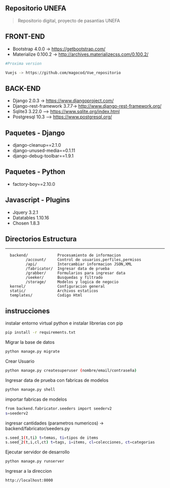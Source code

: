 ## Repositorio UNEFA

> Repositorio digital, proyecto de pasantias UNEFA

## FRONT-END

* Bootstrap 4.0.0 -> https://getbootstrap.com/
* Materialize 0.100.2 -> http://archives.materializecss.com/0.100.2/

```bash
#Proxima version 

Vuejs -> https://github.com/magocod/Vue_repositorio

```

## BACK-END

* Django 2.0.3 -> https://www.djangoproject.com/
* Django-rest-framework 3.7.7-> http://www.django-rest-framework.org/
* Sqlite3 3.22.0 --> https://www.sqlite.org/index.html
* Postgresql 10.3 --> https://www.postgresql.org/

## Paquetes - Django

* django-cleanup==2.1.0
* django-unused-media==0.1.11
* django-debug-toolbar==1.9.1

## Paquetes - Python

* factory-boy==2.10.0 

## Javascript - Plugins

* Jquery 3.2.1
* Datatables 1.10.16
* Chosen 1.8.3

## Directorios Estructura
-------------------

      backend/             Procesamiento de informacion
             /account/     Control de usuarios,perfiles,permisos
             /api/         Intercambiar informacion JSON,XML
             /fabricator/  Ingresar data de prueba
             /grabber/     Formularios para ingresar data
             /seeker/      Busquedas y filtrado
             /storage/     Modelos y logica de negocio
      kernel/              Configuracion general
      static/              Archivos estaticos
      templates/           Codigo Html
     
## instrucciones

instalar entorno virtual python e instalar librerias con pip

```bash
pip install -r requirements.txt
```

Migrar la base de datos

```bash
python manage.py migrate
```

Crear Usuario

```bash
python manage.py createsuperuser (nombre/email/contraseña)
```

Ingresar data de prueba con fabricas de modelos 

```bash
python manage.py shell
```

importar fabricas de modelos

```bash
from backend.fabricator.seeders import seederv2
s=seederv2
```

ingresar cantidades (parametros numericos) -> backend/fabricator/seeders.py

```bash
s.seed_1(t,ti) t=temas, ti=tipos de items 
s.seed_2(t,i,cl,ct) t=tags, i=items, cl=colecciones, ct=categorias
```

Ejecutar servidor de desarrollo

```bash
python manage.py runserver
```

Ingresar a la direccion

```bash
http://localhost:8000
```

